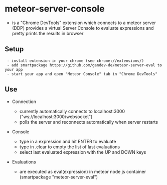 meteor-server-console
=====================

*    is a "Chrome DevTools" extension which connects to a meteor server (DDP)
     provides a virtual Server Console to evaluate expressions and
     pretty prints the results in browser

## Setup

     - install extension in your chrome (see chrome://extensions/)
     - add smartpackage https://github.com/gandev-de/meteor-server-eval to your app
     - start your app and open "Meteor Console" tab in "Chrome DevTools"

## Use

*    Connection
     - currently automatically connects to localhost:3000
       ("ws://localhost:3000/websocket")
     - polls the server and reconnects automatically when server restarts

*    Console
     - type in a expression and hit ENTER to evaluate
     - type in .clear to empty the list of last evaluations
     - select last evaluated expression with the UP and DOWN keys

*    Evaluations
     - are executed as eval(expression) in meteor node.js container (smartpackage "meteor-server-eval")